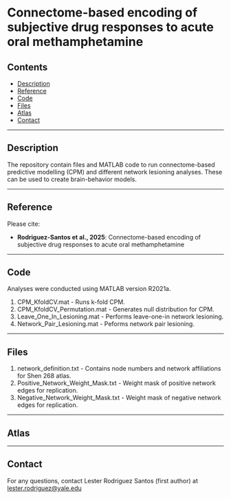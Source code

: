 # Connectome-based encoding of subjective drug responses to acute oral methamphetamine 

## Contents

- [Description](#Description)
- [Reference](#Reference)
- [Code](#Code)
- [Files](#Files)
- [Atlas](#Atlas)
- [Contact](#Contact)
------------------------------------------------------------------------

## Description

The repository contain files and MATLAB code to run connectome-based predictive modelling (CPM) and different network lesioning analyses. These can be used to create brain-behavior models. 

------------------------------------------------------------------------

## Reference

Please cite:

- **Rodriguez-Santos et al., 2025**: Connectome-based encoding of subjective drug responses to acute oral methamphetamine

------------------------------------------------------------------------

## Code

Analyses were conducted using MATLAB version R2021a.

1. CPM_KfoldCV.mat - Runs k-fold CPM.
2. CPM_KfoldCV_Permutation.mat - Generates null distribution for CPM.
3. Leave_One_In_Lesioning.mat - Performs leave-one-in network lesioning.
4. Network_Pair_Lesioning.mat - Peforms network pair lesioning. 

------------------------------------------------------------------------

## Files

1. network_definition.txt - Contains node numbers and network affiliations for Shen 268 atlas.
2. Positive_Network_Weight_Mask.txt - Weight mask of positive network edges for replication.
3. Negative_Network_Weight_Mask.txt - Weight mask of negative network edges for replication.

------------------------------------------------------------------------

## Atlas

------------------------------------------------------------------------

## Contact

For any questions, contact Lester Rodriguez Santos (first author) at lester.rodriguez@yale.edu

